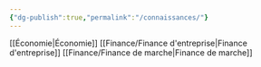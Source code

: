```yaml
---
{"dg-publish":true,"permalink":"/connaissances/"}
---
```


[[Économie\|Économie]]
[[Finance/Finance d'entreprise\|Finance d'entreprise]]
[[Finance/Finance de marche\|Finance de marche]]